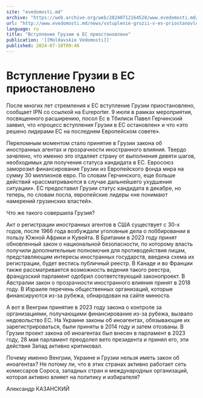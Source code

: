 ```yaml
---
site: "evedomosti.md"
archive: "https://web.archive.org/web/20240712164528/www.evedomosti.md/news/vstuplenie-gruzii-v-es-priostanovleno"
url: "http://www.evedomosti.md/news/vstuplenie-gruzii-v-es-priostanovleno"
language: ru
title: "Вступление Грузии в ЕС приостановлено"
publication: '[[Moldavskie Vedomosti]]'
published: 2024-07-10T09:46
---
```


# Вступление Грузии в ЕС приостановлено

После многих лет стремления к ЕС вступление Грузии приостановлено, сообщает IPN со ссылкой на Eureporter. 9 июля в рамках мероприятия, посвященного расширению, посол Ес в Тбилиси Павел Герчинский заявил, что «процесс вступления Грузии в ЕС остановлен» и что «это решено лидерами ЕС на последнем Европейском совете».

Переломным моментом стало принятие в Грузии закона об иностранных агентах и прозрачности иностранного влияния. Твердо зачвлено, что именно это отдаляет страну от выполнения девяти шагов, необходимых для получения статуса кандидата в ЕС. Евросоюз заморозил финансирование Грузии из Европейского фонда мира на сумму 30 миллионов евро. По словам Герчинского, еще больше действий «рассматриваются в случае дальнейшего ухудшения ситуации». ЕС предоставил Грузии статус кандидата в декабре, но теперь, по словам посла, европейские лидеры «не понимают намерений грузинских властей».

Что же такого совершила Грузия?

Акт о регистрации иностранных агентов в США существует с 30-х годов, после 1966 года возбуждали уголовные дела о лоббировании в пользу Южной Африки и Кувейта. В Британии в 2023 году принят обновленный закон о национальной безопасности, по которому власть получили дополнительные полномочия для противодействия лицам, представляющим интересы иностранных государств, введена схема их регистрации, будет вестись публичный реестр. В Канаде и во Франции также рассматривается возможность ведения такого реестра, французский парламент одобрил соответствующий законопроект. В Австралии закон о прозрачности иностранного влияния принят в 2018 году. В Израиле перечень общественных организаций, которые финансируются из-за рубежа, обнародован на сайте минюста.

А вот в Венгрии принятие в 2023 году закона о контроле за организациями, получающими финансирование из-за рубежа, вызвало недовольство ЕС. На Украине законы об иноагентах, обязывающие их зарегистрироваться, были приняты в 2014 году и затем отозваны. В Грузии проект закона об иноагентах был внесен в парламент в 2023 году, 28 мая парламент преодолел вето президента и принял его, эти действия Запад активно критиковал.

Почему именно Венгрии, Украине и Грузии нельзя иметь закон об иноагентах? Не потому ли, что в этих странах активно работает сеть комиссаров Сороса, западных стран и международных организаций, которая активно влияет на политику и избирателя?

Александр КАЗАНСКИЙ